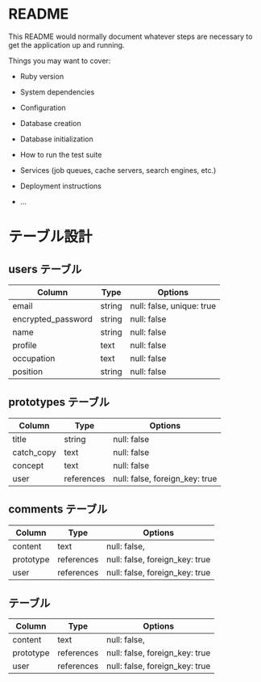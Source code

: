 # README

This README would normally document whatever steps are necessary to get the
application up and running.

Things you may want to cover:

* Ruby version

* System dependencies

* Configuration

* Database creation

* Database initialization

* How to run the test suite

* Services (job queues, cache servers, search engines, etc.)

* Deployment instructions

* ...


# テーブル設計

## users テーブル

| Column             | Type   | Options                   |
| ------------------ | ------ | ------------------------- |
| email              | string | null: false, unique: true |
| encrypted_password | string | null: false               |
| name               | string | null: false               |
| profile            | text   | null: false               |
| occupation         | text   | null: false               |
| position           | string | null: false               |

## prototypes テーブル

| Column      | Type       | Options                        |
| ----------- | ---------- | ------------------------------ |
| title       | string     | null: false                    |
| catch_copy  | text       | null: false                    |
| concept     | text       | null: false                    |
| user        | references | null: false, foreign_key: true |


## comments テーブル

| Column       | Type       | Options                        |
| ------------ | ---------- | ------------------------------ |
| content      | text       | null: false,                   |
| prototype    | references | null: false, foreign_key: true |
| user         | references | null: false, foreign_key: true |


##  テーブル

| Column       | Type       | Options                        |
| ------------ | ---------- | ------------------------------ |
| content      | text       | null: false,                   |
| prototype    | references | null: false, foreign_key: true |
| user         | references | null: false, foreign_key: true |